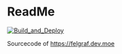 # ReadMe

[![Build_and_Deploy](https://github.com/Ithambar/character_viewer/actions/workflows/build_and_deploy.yml/badge.svg)](https://github.com/Ithambar/character_viewer/actions/workflows/build_and_deploy.yml)

Sourcecode of <https://felgraf.dev.moe>
